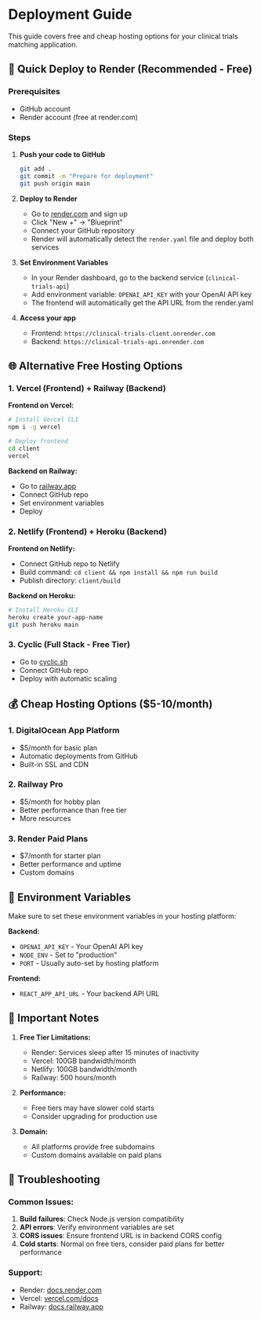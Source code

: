 # Deployment Guide

This guide covers free and cheap hosting options for your clinical trials matching application.

## 🚀 Quick Deploy to Render (Recommended - Free)

### Prerequisites
- GitHub account
- Render account (free at render.com)

### Steps

1. **Push your code to GitHub**
   ```bash
   git add .
   git commit -m "Prepare for deployment"
   git push origin main
   ```

2. **Deploy to Render**
   - Go to [render.com](https://render.com) and sign up
   - Click "New +" → "Blueprint"
   - Connect your GitHub repository
   - Render will automatically detect the `render.yaml` file and deploy both services

3. **Set Environment Variables**
   - In your Render dashboard, go to the backend service (`clinical-trials-api`)
   - Add environment variable: `OPENAI_API_KEY` with your OpenAI API key
   - The frontend will automatically get the API URL from the render.yaml

4. **Access your app**
   - Frontend: `https://clinical-trials-client.onrender.com`
   - Backend: `https://clinical-trials-api.onrender.com`

## 🌐 Alternative Free Hosting Options

### 1. Vercel (Frontend) + Railway (Backend)

**Frontend on Vercel:**
```bash
# Install Vercel CLI
npm i -g vercel

# Deploy frontend
cd client
vercel
```

**Backend on Railway:**
- Go to [railway.app](https://railway.app)
- Connect GitHub repo
- Set environment variables
- Deploy

### 2. Netlify (Frontend) + Heroku (Backend)

**Frontend on Netlify:**
- Connect GitHub repo to Netlify
- Build command: `cd client && npm install && npm run build`
- Publish directory: `client/build`

**Backend on Heroku:**
```bash
# Install Heroku CLI
heroku create your-app-name
git push heroku main
```

### 3. Cyclic (Full Stack - Free Tier)
- Go to [cyclic.sh](https://cyclic.sh)
- Connect GitHub repo
- Deploy with automatic scaling

## 💰 Cheap Hosting Options ($5-10/month)

### 1. DigitalOcean App Platform
- $5/month for basic plan
- Automatic deployments from GitHub
- Built-in SSL and CDN

### 2. Railway Pro
- $5/month for hobby plan
- Better performance than free tier
- More resources

### 3. Render Paid Plans
- $7/month for starter plan
- Better performance and uptime
- Custom domains

## 🔧 Environment Variables

Make sure to set these environment variables in your hosting platform:

**Backend:**
- `OPENAI_API_KEY` - Your OpenAI API key
- `NODE_ENV` - Set to "production"
- `PORT` - Usually auto-set by hosting platform

**Frontend:**
- `REACT_APP_API_URL` - Your backend API URL

## 📝 Important Notes

1. **Free Tier Limitations:**
   - Render: Services sleep after 15 minutes of inactivity
   - Vercel: 100GB bandwidth/month
   - Netlify: 100GB bandwidth/month
   - Railway: 500 hours/month

2. **Performance:**
   - Free tiers may have slower cold starts
   - Consider upgrading for production use

3. **Domain:**
   - All platforms provide free subdomains
   - Custom domains available on paid plans

## 🚨 Troubleshooting

### Common Issues:
1. **Build failures**: Check Node.js version compatibility
2. **API errors**: Verify environment variables are set
3. **CORS issues**: Ensure frontend URL is in backend CORS config
4. **Cold starts**: Normal on free tiers, consider paid plans for better performance

### Support:
- Render: [docs.render.com](https://docs.render.com)
- Vercel: [vercel.com/docs](https://vercel.com/docs)
- Railway: [docs.railway.app](https://docs.railway.app)
